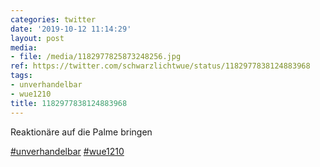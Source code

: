 ```yaml
---
categories: twitter
date: '2019-10-12 11:14:29'
layout: post
media:
- file: /media/1182977825873248256.jpg
ref: https://twitter.com/schwarzlichtwue/status/1182977838124883968
tags:
- unverhandelbar
- wue1210
title: 1182977838124883968
---
```

Reaktionäre auf die Palme bringen

[#unverhandelbar](/t/unverhandelbar) [#wue1210](/t/wue1210)  